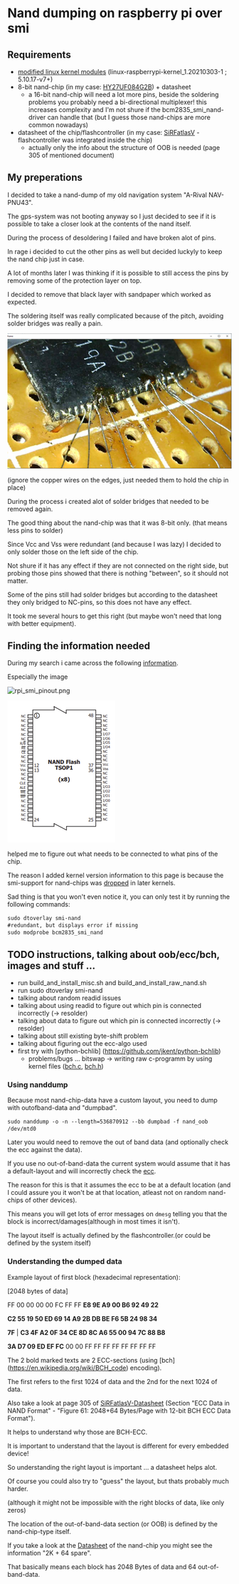 # Nand dumping on raspberry pi over smi

## Requirements

* [modified linux kernel modules](https://github.com/TheCrazyT/linux/tree/raspberrypi-kernel_1.20210303-1-nand) (linux-raspberrypi-kernel_1.20210303-1 ; 5.10.17-v7+)
* 8-bit nand-chip (in my case: [HY27UF084G2B](https://docs.rs-online.com/9e99/0900766b80d6fc8b.pdf)) + datasheet
  * a 16-bit nand-chip will need a lot more pins, beside the soldering problems you probably need a bi-directional multiplexer!
    this increases complexity and I'm not shure if the bcm2835_smi_nand-driver can handle that (but I guess those nand-chips are more common nowadays)
* datasheet of the chip/flashcontroller (in my case: [SiRFatlasV](http://gps.0xdc.ru/static/sirf/doc/SirfAtlas/CS-130805-DS%20SiRFatlasV%20Datasheet.pdf) - flashcontroller was integrated inside the chip)
   * actually only the info about the structure of OOB is needed (page 305 of mentioned document)

## My preperations

I decided to take a nand-dump of my old navigation system "A-Rival NAV-PNU43".

The gps-system was not booting anyway so I just decided to see if it is possible to take a closer look at the contents of the nand itself.

During the process of desoldering I failed and have broken alot of pins.

In rage i decided to cut the other pins as well but decided luckyly to keep the nand chip just in case.

A lot of months later I was thinking if it is possible to still access the pins by removing some of the protection layer on top.

I decided to remove that black layer with sandpaper which worked as expected.

The soldering itself was really complicated because of the pitch, avoiding solder bridges was really a pain.

![31.03.2021_right4.png](31.03.2021_right4.png)

(ignore the copper wires on the edges, just needed them to hold the chip in place)

During the process i created alot of solder bridges that needed to be removed again.

The good thing about the nand-chip was that it was 8-bit only. (that means less pins to solder)

Since Vcc and Vss were redundant (and because I was lazy) I decided to only solder those on the left side of the chip.

Not shure if it has any effect if they are not connected on the right side, but probing those pins showed that there is nothing "between", so it should not matter.

Some of the pins still had solder bridges but according to the datasheet they only bridged to NC-pins, so this does not have any effect.

It took me several hours to get this right (but maybe won't need that long with better equipment).


## Finding the information needed

During my search i came across the following [information](https://iosoft.blog/2020/07/16/raspberry-pi-smi/).

Especially the image 

![rpi_smi_pinout.png](https://iosoftblog.files.wordpress.com/2020/07/rpi_smi_pinout.png)

![8-bit_nand_HY27UF084G2B.png](8-bit_nand_HY27UF084G2B.png)

helped me to figure out what needs to be connected to what pins of the chip.

The reason I added kernel version information to this page is because the smi-support for nand-chips was [dropped](https://github.com/raspberrypi/linux/commit/72ce5a4330588174a0e138c1a87626bf16217020) in later kernels.

Sad thing is that you won't even notice it, you can only test it by running the following commands:

```
sudo dtoverlay smi-nand
#redundant, but displays error if missing
sudo modprobe bcm2835_smi_nand
```

## TODO instructions, talking about oob/ecc/bch, images and stuff ...
* run build_and_install_misc.sh and build_and_install_raw_nand.sh
* run sudo dtoverlay smi-nand
* talking about random readid issues
* talking about using readid to figure out which pin is connected incorrectly (-> resolder)
* talking about data to figure out which pin is connected incorrectly (-> resolder)
* talking about still existing byte-shift problem
* talking about figuring out the ecc-algo used
* first try with [python-bchlib] (https://github.com/jkent/python-bchlib)
  * problems/bugs ... bitswap -> writing raw c-programm by using kernel files ([bch.c](https://github.com/raspberrypi/linux/blob/rpi-5.10.y/lib/bch.c), [bch.h](https://github.com/raspberrypi/linux/blob/rpi-5.10.y/include/linux/bch.h))

### Using nanddump
Because most nand-chip-data have a custom layout, you need to dump with outofband-data and "dumpbad".

```
sudo nanddump -o -n --length=536870912 --bb dumpbad -f nand_oob /dev/mtd0
```

Later you would need to remove the out of band data (and optionally check the ecc against the data).

If you use no out-of-band-data the current system would assume that it has a default-layout and will incorrectly check the [ecc](https://en.wikipedia.org/wiki/Error_correction_code).

The reason for this is that it assumes the ecc to be at a default location (and I could assure you it won't be at that location, atleast not on random nand-chips of other devices).

This means you will get lots of error messages on ``dmesg`` telling you that the block is incorrect/damages(although in most times it isn't).

The layout itself is actually defined by the flashcontroller.(or could be defined by the system itself)

### Understanding the dumped data

Example layout of first block (hexadecimal representation):
  
[2048 bytes of data]

FF 00 00 00 00 FC FF FF **E8 9E A9 00 B6 92 49 22**

**C2 55 19 50 ED 69 14 A9 2B DB BE F6 5B 24 98 34**

**7F** | **C3 4F A2 0F 34 CE 8D 8C A6 55 00 94 7C 88 B8**

**3A D7 09 ED EF FC** 00 00 FF FF FF FF FF FF FF FF

The 2 bold marked texts are 2 ECC-sections (using [bch] (https://en.wikipedia.org/wiki/BCH_code) encoding).

The first refers to the first 1024 of data and the 2nd for the next 1024 of data.

Also take a look at page 305 of [SiRFatlasV-Datasheet](http://gps.0xdc.ru/static/sirf/doc/SirfAtlas/CS-130805-DS%20SiRFatlasV%20Datasheet.pdf) (Section "ECC Data in NAND Format" - "Figure 61: 2048+64 Bytes/Page with 12-bit BCH ECC Data Format").

It helps to understand why those are BCH-ECC.

It is important to understand that the layout is different for every embedded device!

So understanding the right layout is important ... a datasheet helps alot.

Of course you could also try to "guess" the layout, but thats probably much harder.

(although it might not be impossible with the right blocks of data, like only zeros)

The location of the out-of-band-data section (or OOB) is defined by the nand-chip-type itself.

If you take a look at the [Datasheet](https://docs.rs-online.com/9e99/0900766b80d6fc8b.pdf) of the nand-chip you might see the information "2K + 64 spare".

That basically means each block has 2048 Bytes of data and 64 out-of-band-data.
